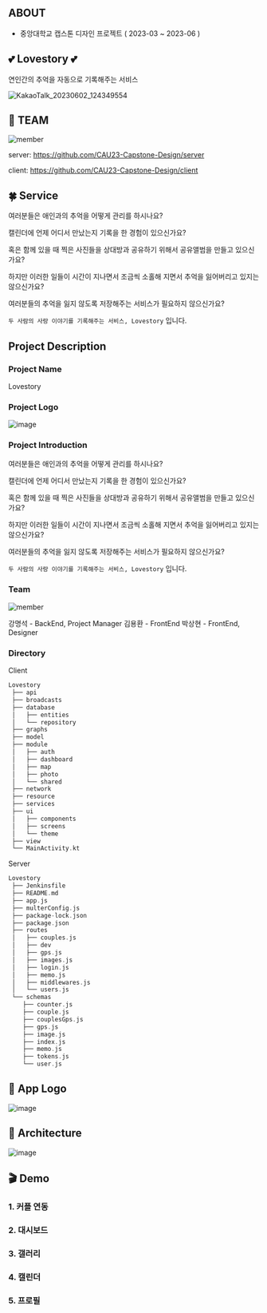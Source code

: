 ## ABOUT
- 중앙대학교 캡스톤 디자인 프로젝트 ( 2023-03 ~ 2023-06 )


## 💕 Lovestory 💕
연인간의 추억을 자동으로 기록해주는 서비스

![KakaoTalk_20230602_124349554](https://github.com/CAU23-Capstone-Design/.github/assets/33647663/ae8e8419-e45d-417e-9023-fc9fb4f907f4)


## 🐥 TEAM 
![member](https://github.com/CAU23-Capstone-Design/.github/assets/29995267/d647da2b-9c72-4571-804d-d835cf480ccb)

server: https://github.com/CAU23-Capstone-Design/server

client: https://github.com/CAU23-Capstone-Design/client

## 🍀 Service 
여러분들은 애인과의 추억을 어떻게 관리를 하시나요? 

캘린더에 언제 어디서 만났는지 기록을 한 경험이 있으신가요? 

혹은 함께 있을 때 찍은 사진들을 상대방과 공유하기 위해서 공유앨범을 만들고 있으신가요?

하지만 이러한 일들이 시간이 지나면서 조금씩 소홀해 지면서 추억을 잃어버리고 있지는 않으신가요?

여러분들의 추억을 잃지 않도록 저장해주는 서비스가 필요하지 않으신가요?

```두 사람의 사랑 이야기를 기록해주는 서비스, Lovestory``` 입니다.

## Project Description
### Project Name
Lovestory

### Project Logo
![image](https://github.com/CAU23-Capstone-Design/.github/assets/33647663/4beda672-d261-4cc7-9c1e-e2b807600606)

### Project Introduction
여러분들은 애인과의 추억을 어떻게 관리를 하시나요? 

캘린더에 언제 어디서 만났는지 기록을 한 경험이 있으신가요? 

혹은 함께 있을 때 찍은 사진들을 상대방과 공유하기 위해서 공유앨범을 만들고 있으신가요?

하지만 이러한 일들이 시간이 지나면서 조금씩 소홀해 지면서 추억을 잃어버리고 있지는 않으신가요?

여러분들의 추억을 잃지 않도록 저장해주는 서비스가 필요하지 않으신가요?

```두 사람의 사랑 이야기를 기록해주는 서비스, Lovestory``` 입니다.

### Team
![member](https://github.com/CAU23-Capstone-Design/.github/assets/29995267/d647da2b-9c72-4571-804d-d835cf480ccb)

강명석 - BackEnd, Project Manager
김용환 - FrontEnd
박상현 - FrontEnd, Designer

### Directory
Client
```swift
Lovestory
 ├── api
 ├── broadcasts
 ├── database
 │   ├── entities
 │   └── repository
 ├── graphs
 ├── model
 ├── module
 │   ├── auth
 │   ├── dashboard
 │   ├── map
 │   ├── photo
 │   └── shared
 ├── network
 ├── resource
 ├── services
 ├── ui
 │   ├── components
 │   ├── screens
 │   └── theme
 ├── view
 └── MainActivity.kt
```

Server
```swift
Lovestory
 ├── Jenkinsfile
 ├── README.md
 ├── app.js
 ├── multerConfig.js
 ├── package-lock.json
 ├── package.json
 ├── routes
 │   ├── couples.js
 │   ├── dev
 │   ├── gps.js
 │   ├── images.js
 │   ├── login.js
 │   ├── memo.js
 │   ├── middlewares.js
 │   └── users.js
 └── schemas
    ├── counter.js
    ├── couple.js
    ├── couplesGps.js
    ├── gps.js
    ├── image.js
    ├── index.js
    ├── memo.js
    ├── tokens.js
    └── user.js
```

## 🎀 App Logo 
![image](https://github.com/CAU23-Capstone-Design/.github/assets/33647663/4beda672-d261-4cc7-9c1e-e2b807600606)

## 🐲 Architecture 
![image](https://github.com/CAU23-Capstone-Design/.github/assets/33647663/839d36c4-badf-40d0-b339-c13624c80e91)

## 🎬 Demo 

### 1. 커플 연동

### 2. 대시보드

### 3. 갤러리

### 4. 캘린더

### 5. 프로필
